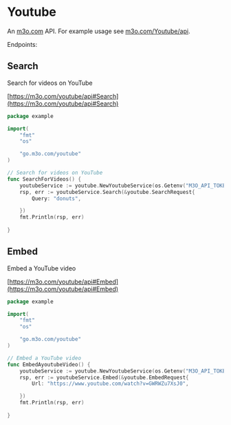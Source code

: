 # Youtube

An [m3o.com](https://m3o.com) API. For example usage see [m3o.com/Youtube/api](https://m3o.com/Youtube/api).

Endpoints:

## Search

Search for videos on YouTube


[https://m3o.com/youtube/api#Search](https://m3o.com/youtube/api#Search)

```go
package example

import(
	"fmt"
	"os"

	"go.m3o.com/youtube"
)

// Search for videos on YouTube
func SearchForVideos() {
	youtubeService := youtube.NewYoutubeService(os.Getenv("M3O_API_TOKEN"))
	rsp, err := youtubeService.Search(&youtube.SearchRequest{
		Query: "donuts",

	})
	fmt.Println(rsp, err)
	
}
```
## Embed

Embed a YouTube video


[https://m3o.com/youtube/api#Embed](https://m3o.com/youtube/api#Embed)

```go
package example

import(
	"fmt"
	"os"

	"go.m3o.com/youtube"
)

// Embed a YouTube video
func EmbedAyoutubeVideo() {
	youtubeService := youtube.NewYoutubeService(os.Getenv("M3O_API_TOKEN"))
	rsp, err := youtubeService.Embed(&youtube.EmbedRequest{
		Url: "https://www.youtube.com/watch?v=GWRWZu7XsJ0",

	})
	fmt.Println(rsp, err)
	
}
```
